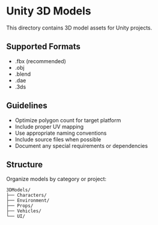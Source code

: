 # Unity 3D Models

This directory contains 3D model assets for Unity projects.

## Supported Formats
- .fbx (recommended)
- .obj
- .blend
- .dae
- .3ds

## Guidelines
- Optimize polygon count for target platform
- Include proper UV mapping
- Use appropriate naming conventions
- Include source files when possible
- Document any special requirements or dependencies

## Structure
Organize models by category or project:
```
3DModels/
├── Characters/
├── Environment/
├── Props/
├── Vehicles/
└── UI/
